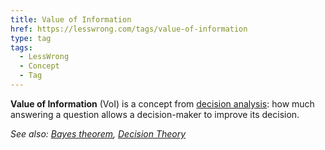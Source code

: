 ```yaml
---
title: Value of Information
href: https://lesswrong.com/tags/value-of-information
type: tag
tags:
  - LessWrong
  - Concept
  - Tag
---
```


**Value of Information** (VoI) is a concept from [decision analysis](https://www.lesswrong.com/lw/8xr/decision_analysis_sequence/): how much answering a question allows a decision-maker to improve its decision.

_See also: [Bayes theorem](https://www.lesswrong.com/tag/bayes-theorem-bayesianism), [Decision Theory](https://www.lesswrong.com/tag/decision-theory?showPostCount=true&useTagName=true)_